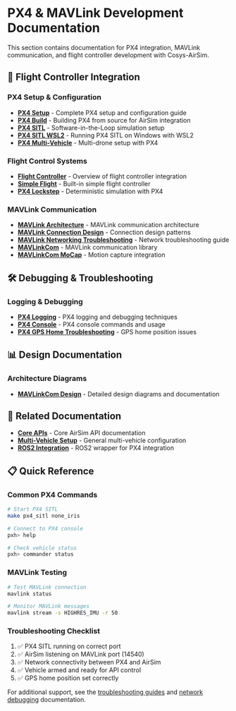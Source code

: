 # PX4 & MAVLink Development Documentation

This section contains documentation for PX4 integration, MAVLink communication, and flight controller development with Cosys-AirSim.

## 🚁 Flight Controller Integration

### PX4 Setup & Configuration
- **[PX4 Setup](px4_setup.md)** - Complete PX4 setup and configuration guide
- **[PX4 Build](px4_build.md)** - Building PX4 from source for AirSim integration
- **[PX4 SITL](px4_sitl.md)** - Software-in-the-Loop simulation setup
- **[PX4 SITL WSL2](px4_sitl_wsl2.md)** - Running PX4 SITL on Windows with WSL2
- **[PX4 Multi-Vehicle](px4_multi_vehicle.md)** - Multi-drone setup with PX4

### Flight Control Systems
- **[Flight Controller](flight_controller.md)** - Overview of flight controller integration
- **[Simple Flight](simple_flight.md)** - Built-in simple flight controller
- **[PX4 Lockstep](px4_lockstep.md)** - Deterministic simulation with PX4

### MAVLink Communication
- **[MAVLink Architecture](mavlink_architecture.md)** - MAVLink communication architecture
- **[MAVLink Connection Design](mavlink_connection_design.md)** - Connection design patterns
- **[MAVLink Networking Troubleshooting](mavlink_networking_troubleshooting.md)** - Network troubleshooting guide
- **[MAVLinkCom](mavlinkcom.md)** - MAVLink communication library
- **[MAVLinkCom MoCap](mavlinkcom_mocap.md)** - Motion capture integration

## 🛠️ Debugging & Troubleshooting

### Logging & Debugging
- **[PX4 Logging](px4_logging.md)** - PX4 logging and debugging techniques
- **[PX4 Console](PX4_CONSOLE.md)** - PX4 console commands and usage
- **[PX4 GPS Home Troubleshooting](px4_gps_home_troubleshooting.md)** - GPS home position issues

## 📊 Design Documentation

### Architecture Diagrams
- **[MAVLinkCom Design](../mavlinkcom_design/)** - Detailed design diagrams and documentation

## 🔗 Related Documentation

- **[Core APIs](../core/apis.md)** - Core AirSim API documentation
- **[Multi-Vehicle Setup](../core/multi_vehicle.md)** - General multi-vehicle configuration
- **[ROS2 Integration](../ros2/)** - ROS2 wrapper for PX4 integration

## 📋 Quick Reference

### Common PX4 Commands
```bash
# Start PX4 SITL
make px4_sitl none_iris

# Connect to PX4 console
pxh> help

# Check vehicle status
pxh> commander status
```

### MAVLink Testing
```bash
# Test MAVLink connection
mavlink status

# Monitor MAVLink messages
mavlink stream -s HIGHRES_IMU -r 50
```

### Troubleshooting Checklist
1. ✅ PX4 SITL running on correct port
2. ✅ AirSim listening on MAVLink port (14540)
3. ✅ Network connectivity between PX4 and AirSim
4. ✅ Vehicle armed and ready for API control
5. ✅ GPS home position set correctly

For additional support, see the [troubleshooting guides](px4_logging.md) and [network debugging](mavlink_networking_troubleshooting.md) documentation.